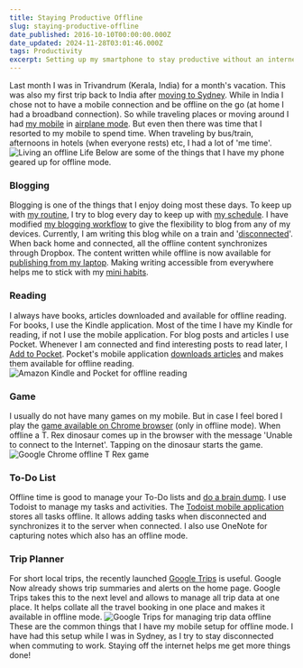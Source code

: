 ```yaml
---
title: Staying Productive Offline
slug: staying-productive-offline
date_published: 2016-10-10T00:00:00.000Z
date_updated: 2024-11-28T03:01:46.000Z
tags: Productivity
excerpt: Setting up my smartphone to stay productive without an internet connection.
---
```


Last month I was in Trivandrum (Kerala, India) for a month's vacation. This was also my first trip back to India after [moving to Sydney](__GHOST_URL__/blog/finding-a-job-abroad/). While in India I chose not to have a mobile connection and be offline on the go (at home I had a broadband connection). So while traveling places or moving around I had [my mobile](__GHOST_URL__/blog/review-two-months-and-counting-android-and-nexus-5/) in [airplane mode](https://en.wikipedia.org/wiki/Airplane_mode). But even then there was time that I resorted to my mobile to spend time. When traveling by bus/train, afternoons in hotels (when everyone rests) etc, I had a lot of 'me time'.
![Living an offline Life](__GHOST_URL__/content/images/offlinelife.png)
Below are some of the things that I have my phone geared up for offline mode.

### Blogging

Blogging is one of the things that I enjoy doing most these days. To keep up with [my routine](__GHOST_URL__/blog/morning-routine/), I try to blog every day to keep up with [my schedule](__GHOST_URL__/blog/blogging-schedule/). I have modified [my blogging workflow](__GHOST_URL__/blog/optimizing-octopress-workflow-for-new-posts/) to give the flexibility to blog from any of my devices. Currently, I am writing this blog while on a train and '[disconnected](https://en.wikipedia.org/wiki/Online_and_offline)'. When back home and connected, all the offline content synchronizes through Dropbox. The content written while offline is now available for [publishing from my laptop](__GHOST_URL__/blog/continuos-delivery-of-octopress-blog-using-travisci-and-docker/). Making writing accessible from everywhere helps me to stick with my [mini habits](__GHOST_URL__/blog/morning-routine/).

### Reading

I always have books, articles downloaded and available for offline reading. For books, I use the Kindle application. Most of the time I have my Kindle for reading, if not I use the mobile application. For blog posts and articles I use Pocket. Whenever I am connected and find interesting posts to read later, I [Add to Pocket](https://getpocket.com/add/?ep=1). Pocket's mobile application [downloads articles](https://help.getpocket.com/article/960-using-pocket-offline-on-android) and makes them available for offline reading.
![Amazon Kindle and Pocket for offline reading](__GHOST_URL__/content/images/offlinelife_reading.png)
### Game

I usually do not have many games on my mobile. But in case I feel bored I play the [game available on Chrome browser](http://mashable.com/2014/09/25/chrome-t-rex-game/) (only in offline mode). When offline a T. Rex dinosaur comes up in the browser with the message 'Unable to connect to the Internet'. Tapping on the dinosaur starts the game.
![Google Chrome offline T Rex game](__GHOST_URL__/content/images/offlinelife_chrome_game.gif)
### To-Do List

Offline time is good to manage your To-Do lists and [do a brain dump](__GHOST_URL__/blog/morning-routine/). I use Todoist to manage my tasks and activities. The [Todoist mobile application](https://support.todoist.com/hc/en-us/articles/205383721-Apps) stores all tasks offline. It allows adding tasks when disconnected and synchronizes it to the server when connected. I also use OneNote for capturing notes which also has an offline mode.

### Trip Planner

For short local trips, the recently launched [Google Trips](https://get.google.com/trips/) is useful. Google Now already shows trip summaries and alerts on the home page. Google Trips takes this to the next level and allows to manage all trip data at one place. It helps collate all the travel booking in one place and makes it available in offline mode.
![Google Trips for managing trip data offline](__GHOST_URL__/content/images/offlinelife_trips.png)
These are the common things that I have my mobile setup for offline mode. I have had this setup while I was in Sydney, as I try to stay disconnected when commuting to work. Staying off the internet helps me get more things done!
